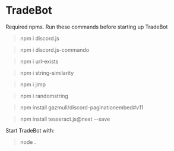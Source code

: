 # TradeBot

Required npms. Run these commands before starting up TradeBot
  >npm i discord.js
  
  >npm i discord.js-commando
  
  >npm i url-exists
  
  >npm i string-similarity
  
  >npm i jimp
  
  >npm i randomstring
  
  >npm install gazmull/discord-paginationembed#v11

  >npm install tesseract.js@next --save
  
Start TradeBot with:
  >node .  
